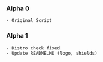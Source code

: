 ### Alpha 0
    - Original Script

### Alpha 1
    - Distro check fixed
    - Update README.MD (logo, shields)